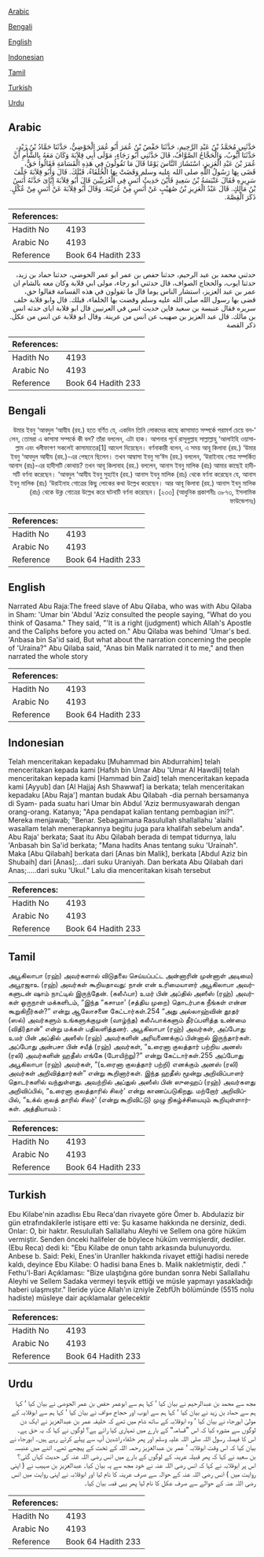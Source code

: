 [Arabic](#arabic)

[Bengali](#bengali)

[English](#english)

[Indonesian](#indonesian)

[Tamil](#tamil)

[Turkish](#turkish)

[Urdu](#urdu)

## Arabic


<div dir="rtl" lang="ar" style={{fontSize:'larger',backgroundColor:'#f8f9fa',padding:20}}>
حَدَّثَنِي مُحَمَّدُ بْنُ عَبْدِ الرَّحِيمِ، حَدَّثَنَا حَفْصُ بْنُ عُمَرَ أَبُو عُمَرَ الْحَوْضِيُّ، حَدَّثَنَا حَمَّادُ بْنُ زَيْدٍ، حَدَّثَنَا أَيُّوبُ، وَالْحَجَّاجُ الصَّوَّافُ، قَالَ حَدَّثَنِي أَبُو رَجَاءٍ، مَوْلَى أَبِي قِلاَبَةَ وَكَانَ مَعَهُ بِالشَّأْمِ أَنَّ عُمَرَ بْنَ عَبْدِ الْعَزِيزِ، اسْتَشَارَ النَّاسَ يَوْمًا قَالَ مَا تَقُولُونَ فِي هَذِهِ الْقَسَامَةِ فَقَالُوا حَقٌّ، قَضَى بِهَا رَسُولُ اللَّهِ صلى الله عليه وسلم وَقَضَتْ بِهَا الْخُلَفَاءُ، قَبْلَكَ‏.‏ قَالَ وَأَبُو قِلاَبَةَ خَلْفَ سَرِيرِهِ فَقَالَ عَنْبَسَةُ بْنُ سَعِيدٍ فَأَيْنَ حَدِيثُ أَنَسٍ فِي الْعُرَنِيِّينَ قَالَ أَبُو قِلاَبَةَ إِيَّاىَ حَدَّثَهُ أَنَسُ بْنُ مَالِكٍ‏.‏ قَالَ عَبْدُ الْعَزِيزِ بْنُ صُهَيْبٍ عَنْ أَنَسٍ مِنْ عُرَيْنَةَ‏.‏ وَقَالَ أَبُو قِلاَبَةَ عَنْ أَنَسٍ مِنْ عُكْلٍ‏.‏ ذَكَرَ الْقِصَّةَ‏.‏
</div>
<div style={{backgroundColor:'#f8f9fa',padding:20, marginBottom: 10}}><table> <thead> <tr> <th>References:</th> <th></th> </tr> </thead> <tbody><tr><td>Hadith No</td><td>4193</td></tr><tr><td>Arabic No</td><td>4193</td></tr><tr><td>Reference</td><td>Book 64 Hadith 233</td></tr></tbody></table></div>


<div dir="rtl" lang="ar" style={{fontSize:'larger',backgroundColor:'#f8f9fa',padding:20}}>
حدثني محمد بن عبد الرحيم، حدثنا حفص بن عمر ابو عمر الحوضي، حدثنا حماد بن زيد، حدثنا ايوب، والحجاج الصواف، قال حدثني ابو رجاء، مولى ابي قلابة وكان معه بالشام ان عمر بن عبد العزيز، استشار الناس يوما قال ما تقولون في هذه القسامة فقالوا حق، قضى بها رسول الله صلى الله عليه وسلم وقضت بها الخلفاء، قبلك. قال وابو قلابة خلف سريره فقال عنبسة بن سعيد فاين حديث انس في العرنيين قال ابو قلابة اياى حدثه انس بن مالك. قال عبد العزيز بن صهيب عن انس من عرينة. وقال ابو قلابة عن انس من عكل. ذكر القصة
</div>
<div style={{backgroundColor:'#f8f9fa',padding:20, marginBottom: 10}}><table> <thead> <tr> <th>References:</th> <th></th> </tr> </thead> <tbody><tr><td>Hadith No</td><td>4193</td></tr><tr><td>Arabic No</td><td>4193</td></tr><tr><td>Reference</td><td>Book 64 Hadith 233</td></tr></tbody></table></div>

## Bengali


<div dir="rtl" lang="bn" style={{fontSize:'larger',backgroundColor:'#f8f9fa',padding:20}}>
‘উমার ইবনু ‘আবদুল ‘আযীয (রহ.) হতে বর্ণিত যে, একদিন তিনি লোকদের কাছে কাসামাত সম্পর্কে পরামর্শ চেয়ে বললেন, তোমরা এ কাসামা সম্পর্কে কী বল? তাঁরা বললেন, এটা হাক। আপনার পূর্বে রাসূলুল্লাহ সাল্লাল্লাহু ‘আলাইহি ওয়াসাল্লাম এবং খলীফাগণ সকলেই কাসামাতের[1] আদেশ দিয়েছেন। বর্ণনাকারী বলেন, এ সময় আবূ কিলাবা (রহ.) ‘উমার ইবনু ‘আবদুল আযীয (রহ.)-এর পেছনে ছিলেন। তখন আম্বাসা ইবনু সা‘ঈদ (রহ.) বললেন, ‘উরাইনাহ গোত্র সম্পর্কিত আনাস (রাঃ)-এর হাদীসটি কোথায়? তখন আবূ কিলাবাহ (রহ.) বললেন, আনাস ইবনু মালিক (রাঃ) আমার কাছেই হাদীসটি বর্ণনা করেছেন। ‘আবদুল ‘আযীয ইবনু সুহাইব (রহ.) আনাস ইবনু মালিক (রাঃ) থেকে বর্ণনা করেছেন যে, আনাস ইবনু মালিক (রাঃ) ‘উরাইনাহ গোত্রের কিছু লোকের কথা উল্লেখ করেছেন। আর আবূ কিলাবা (রহ.) আনাস ইবনু মালিক (রাঃ) থেকে উক্ল গোত্রের উল্লেখ করে ঘটনাটি বর্ণনা করেছেন। [২৩৩] (আধুনিক প্রকাশনীঃ ৩৮৭৩, ইসলামিক ফাউন্ডেশনঃ)
</div>
<div style={{backgroundColor:'#f8f9fa',padding:20, marginBottom: 10}}><table> <thead> <tr> <th>References:</th> <th></th> </tr> </thead> <tbody><tr><td>Hadith No</td><td>4193</td></tr><tr><td>Arabic No</td><td>4193</td></tr><tr><td>Reference</td><td>Book 64 Hadith 233</td></tr></tbody></table></div>

## English


<div dir="ltr" lang="en" style={{fontSize:'larger',backgroundColor:'#f8f9fa',padding:20}}>
Narrated Abu Raja:The freed slave of Abu Qilaba, who was with Abu Qilaba in Sham: 'Umar bin 'Abdul 'Aziz consulted the people saying, "What do you think of Qasama." They said, "'It is a right (judgment) which Allah's Apostle and the Caliphs before you acted on." Abu Qilaba was behind 'Umar's bed. 'Anbasa bin Sa'id said, But what about the narration concerning the people of 'Uraina?" Abu Qilaba said, "Anas bin Malik narrated it to me," and then narrated the whole story
</div>
<div style={{backgroundColor:'#f8f9fa',padding:20, marginBottom: 10}}><table> <thead> <tr> <th>References:</th> <th></th> </tr> </thead> <tbody><tr><td>Hadith No</td><td>4193</td></tr><tr><td>Arabic No</td><td>4193</td></tr><tr><td>Reference</td><td>Book 64 Hadith 233</td></tr></tbody></table></div>

## Indonesian


<div dir="ltr" lang="id" style={{fontSize:'larger',backgroundColor:'#f8f9fa',padding:20}}>
Telah menceritakan kepadaku [Muhammad bin Abdurrahim] telah menceritakan kepada kami [Hafsh bin Umar Abu 'Umar Al Hawdli] telah menceritakan kepada kami [Hammad bin Zaid] telah menceritakan kepada kami [Ayyub] dan [Al Hajjaj Ash Shawwaf] ia berkata; telah menceritakan kepadaku [Abu Raja'] mantan budak Abu Qilabah -dia pernah bersamanya di Syam- pada suatu hari Umar bin Abdul 'Aziz bermusyawarah dengan orang-orang. Katanya; "Apa pendapat kalian tentang pembagian ini?". Mereka menjawab; "Benar. Sebagaimana Rasulullah shallallahu 'alaihi wasallam telah menerapkannya begitu juga para khalifah sebelum anda". Abu Raja' berkata; Saat itu Abu Qilabah berada di tempat tidurnya, lalu 'Anbasah bin Sa'id berkata; "Mana hadits Anas tentang suku 'Urainah". Maka [Abu Qilabah] berkata dari [Anas bin Malik], berkata [Abdul Aziz bin Shubaih] dari [Anas];...dari suku Uraniyah. Dan berkata Abu Qilabah dari Anas;.....dari suku 'Ukul." Lalu dia menceritakan kisah tersebut
</div>
<div style={{backgroundColor:'#f8f9fa',padding:20, marginBottom: 10}}><table> <thead> <tr> <th>References:</th> <th></th> </tr> </thead> <tbody><tr><td>Hadith No</td><td>4193</td></tr><tr><td>Arabic No</td><td>4193</td></tr><tr><td>Reference</td><td>Book 64 Hadith 233</td></tr></tbody></table></div>

## Tamil


<div dir="ltr" lang="ta" style={{fontSize:'larger',backgroundColor:'#f8f9fa',padding:20}}>
அபூகிலாபா (ரஹ்) அவர்களால் விடுதலை செய்யப்பட்ட அன்னாரின் முன்னாள் அடிமை) அபூரஜாஉ (ரஹ்) அவர்கள் கூறியதாவது: நான் என் உரிமையாளர் அபூகிலாபா அவர்களுடன் ஷாம் நாட்டில் இருந்தேன். (கலீஃபா) உமர் பின் அப்தில் அஸீஸ் (ரஹ்) அவர்கள் ஒருநாள் மக்களிடம், “இந்த “கசாமா' (சத்திய முறை) தொடர்பாக நீங்கள் என்ன கூறுகிறீர்கள்?” என்று ஆலோசனை கேட்டார்கள்.254 “அது அல்லாஹ்வின் தூதர் (ஸல்) அவர்களும் உங்களுக்குமுன் (வாழ்ந்த) கலீஃபாக்களும் தீர்ப்பளித்த உண்மை (விதி)தான்” என்று மக்கள் பதிலளித்தனர். அபூகிலாபா (ரஹ்) அவர்கள், அப்போது உமர் பின் அப்தில் அஸீஸ் (ரஹ்) அவர்களின் அரியணைக்குப் பின்னால் இருந்தார்கள். அப்போது அன்பசா பின் சயீத் (ரஹ்) அவர்கள், “உரைனா குலத்தார் பற்றிய அனஸ் (ரலி) அவர்களின் ஹதீஸ் எங்கே (போயிற்று)?” என்று கேட்டார்கள்.255 அப்போது அபூகிலாபா (ரஹ்) அவர்கள், “(உரைனா குலத்தார் பற்றி) எனக்கும் அனஸ் (ரலி) அவர்கள் அறிவித்தார்கள்” என்று கூறினார்கள். இந்த ஹதீஸ் மூன்று அறிவிப்பாளர் தொடர்களில் வந்துள்ளது. அவற்றில் அப்துல் அஸீஸ் பின் ஸுஹைப் (ரஹ்) அவர்களது அறிவிப்பில், “உரைனா குலத்தாரில் சிலர்' என்று காணப்படுகிறது. மற்றோர் அறிவிப்பில், “உக்ல் குலத் தாரில் சிலர்' (என்று கூறிவிட்டு) முழு நிகழ்ச்சியையும் கூறியுள்ளார்கள். அத்தியாயம் :
</div>
<div style={{backgroundColor:'#f8f9fa',padding:20, marginBottom: 10}}><table> <thead> <tr> <th>References:</th> <th></th> </tr> </thead> <tbody><tr><td>Hadith No</td><td>4193</td></tr><tr><td>Arabic No</td><td>4193</td></tr><tr><td>Reference</td><td>Book 64 Hadith 233</td></tr></tbody></table></div>

## Turkish


<div dir="ltr" lang="tr" style={{fontSize:'larger',backgroundColor:'#f8f9fa',padding:20}}>
Ebu Kilabe'nin azadlısı Ebu Reca'dan rivayete göre Ömer b. Abdulaziz bir gün etrafındakilerle istişare etti ve: Şu kasame hakkında ne dersiniz, dedi. Onlar: O, bir haktır. Resulullah Sallallahu Aleyhi ve Sellem ona göre hüküm vermiştir. Senden önceki halifeler de böylece hüküm vermişlerdir, dediler. (Ebu Reca) dedi ki: "Ebu Kilabe de onun tahtı arkasında bulunuyordu. Anbese b. Said: Peki, Enes'in Uranller hakkında rivayet ettiği hadisi nerede kaldı, deyince Ebu Kilabe: O hadisi bana Enes b. Malik nakletmiştir, dedi ." Fethu'l-Bari Açıklaması: "Bize ulaştığına göre bundan sonra Nebi Sallallahu Aleyhi ve Sellem Sadaka vermeyi teşvik ettiği ve müsle yapmayı yasakladığı haberi ulaşmıştır." İleride yüce Allah'ın izniyle ZebfÜh bölümünde (5515 nolu hadiste) müsleye dair açıklamalar gelecektir
</div>
<div style={{backgroundColor:'#f8f9fa',padding:20, marginBottom: 10}}><table> <thead> <tr> <th>References:</th> <th></th> </tr> </thead> <tbody><tr><td>Hadith No</td><td>4193</td></tr><tr><td>Arabic No</td><td>4193</td></tr><tr><td>Reference</td><td>Book 64 Hadith 233</td></tr></tbody></table></div>

## Urdu


<div dir="rtl" lang="ur" style={{fontSize:'larger',backgroundColor:'#f8f9fa',padding:20}}>
مجھ سے محمد بن عبدالرحیم نے بیان کیا ‘ کہا ہم سے ابوعمر حفص بن عمر الحوضی نے بیان کیا ‘ کہا ہم سے حماد بن زید نے بیان کیا ‘ کہا ہم سے ایوب اور حجاج صواف نے بیان کیا ‘ کہا ہم سے ابوقلابہ کے مولیٰ ابورجاء نے بیان کیا ‘ وہ ابوقلابہ کے ساتھ شام میں تھے کہ خلیفہ عمر بن عبدالعزیز نے ایک دن لوگوں سے مشورہ کیا کہ اس ”قسامہ“ کے بارے میں تمہاری کیا رائے ہے؟ لوگوں نے کہا کہ یہ حق ہے۔ اس کا فیصلہ رسول اللہ صلی اللہ علیہ وسلم اور پھر خلفاء راشدین آپ سے پہلے کرتے رہے ہیں۔ ابورجاء نے بیان کیا کہ اس وقت ابوقلابہ ‘ عمر بن عبدالعزیز رحمہ اللہ کے تخت کے پیچھے تھے۔ اتنے میں عنبسہ بن سعید نے کہا کہ پھر قبیلہ عرینہ کے لوگوں کے بارے میں انس رضی اللہ عنہ کی حدیث کہاں گئی؟ اس پر ابوقلابہ نے کہا کہ انس رضی اللہ عنہ نے خود مجھ سے یہ بیان کیا۔ عبدالعزیز بن صہیب نے ( اپنی روایت میں ) انس رضی اللہ عنہ کے حوالہ سے صرف عرینہ کا نام لیا اور ابوقلابہ نے اپنی روایت میں انس رضی اللہ عنہ کے حوالے سے صرف عکل کا نام لیا پھر یہی قصہ بیان کیا۔
</div>
<div style={{backgroundColor:'#f8f9fa',padding:20, marginBottom: 10}}><table> <thead> <tr> <th>References:</th> <th></th> </tr> </thead> <tbody><tr><td>Hadith No</td><td>4193</td></tr><tr><td>Arabic No</td><td>4193</td></tr><tr><td>Reference</td><td>Book 64 Hadith 233</td></tr></tbody></table></div>